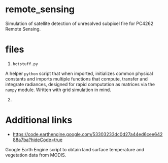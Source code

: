 # remote_sensing
Simulation of satellite detection of unresolved subpixel fire for PC4262 Remote Sensing.

# files
1. `hotstuff.py`

  A helper `python` script that when imported, initializes common physical constants and imports multiple functions that compute, transfer and integrate radiances, designed for rapid computation as matrices via the `numpy` module. Written with grid simulation in mind.
  
 
2. 
#

# Additional links

* https://code.earthengine.google.com/53303233dc0d27a44ed6cee64288a7ba?hideCode=true

Google Earth Engine script to obtain land surface temperature and vegetation data from MODIS.
